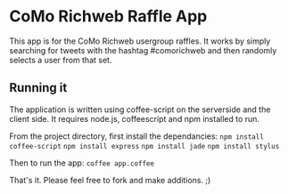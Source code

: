 # CoMo Richweb Raffle App
This app is for the CoMo Richweb usergroup raffles. It works by simply searching for tweets with the hashtag #comorichweb and then randomly selects a user from that set.

## Running it
The application is written using coffee-script on the serverside and the client side. It requires node.js, coffeescript and npm installed to run. 

From the project directory, first install the dependancies:
    `npm install coffee-script`
    `npm install express`
    `npm install jade`
    `npm install stylus`

Then to run the app:
    `coffee app.coffee`

That's it. Please feel free to fork and make additions. ;)
